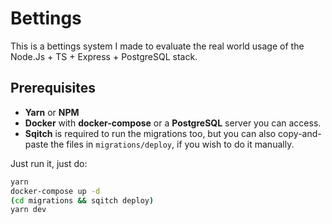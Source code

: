 # Bettings

This is a bettings system I made to evaluate the real world usage of the 
Node.Js + TS + Express + PostgreSQL stack.

## Prerequisites
- **Yarn** or **NPM**
- **Docker** with **docker-compose** or a **PostgreSQL** server you can access.
- **Sqitch** is required to run the migrations too, but you can also
copy-and-paste the files in `migrations/deploy`, if you wish to do it manually.

Just run it, just do:
```bash
yarn
docker-compose up -d
(cd migrations && sqitch deploy)
yarn dev
```
